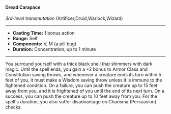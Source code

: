 #### Dread Carapace
*3rd-level transmutation* (Artificer,Druid,Warlock,Wizard)
___
- **Casting Time:** 1 bonus action
- **Range:** Self
- **Components:** V, M (a pill bug)
- **Duration:** Concentration, up to 1 minute
---
You surround yourself with a thick black shell that
shimmers with dark magic. Until the spell ends, you
gain a +2 bonus to Armor Class and Constitution
saving throws, and whenever a creature ends its
turn within 5 feet of you, it must make a Wisdom
saving throw unless it is immune to the fightened
condition. On a failure, you can push the creature
up to 15 feet away from you, and it is frightened of
you until the end of its next turn. On a success, you
can push the creature up to 10 feet away from you.
For the spell's duration, you also suffer
disadvantage on Charisma (Persuasion) checks.
